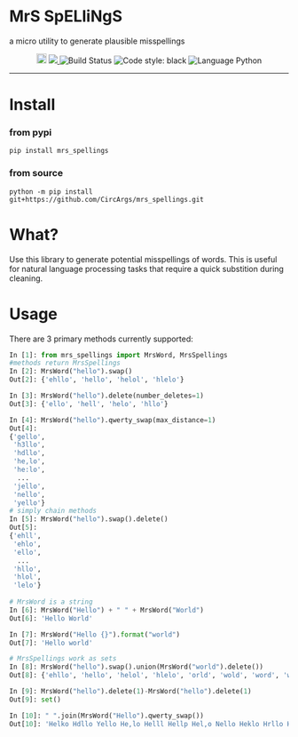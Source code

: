 # MrS SpELliNgS
a micro utility to generate plausible misspellings

<div align="center">
  <a href="https://badge.fury.io/py/mrs-spellings"><img src="https://badge.fury.io/py/mrs-spellings.svg" alt="PyPI version" height="18"></a>
<a href="https://codecov.io/gh/CircArgs/mrs_spellings">
  <img src="https://codecov.io/gh/CircArgs/mrs_spellings/branch/master/graph/badge.svg" />
</a>
 
<img alt="Build Status" src="https://github.com/CircArgs/mrs_spellings/workflows/test/badge.svg">
<img alt="Code style: black" src="https://img.shields.io/badge/code%20style-black-000000.svg">
<img alt="Language Python" src="https://img.shields.io/badge/language-Python-blue">
</div>

---

# Install

### from pypi

`pip install mrs_spellings`

### from source

`python -m pip install git+https://github.com/CircArgs/mrs_spellings.git`

# What?

Use this library to generate potential misspellings of words. This is useful for natural language processing tasks that require a quick substition during cleaning.

# Usage

There are 3 primary methods currently supported:
```python
In [1]: from mrs_spellings import MrsWord, MrsSpellings                                                                                                                                                            
#methods return MrsSpellings
In [2]: MrsWord("hello").swap()                                                                                                                                                                      
Out[2]: {'ehllo', 'hello', 'helol', 'hlelo'}

In [3]: MrsWord("hello").delete(number_deletes=1)                                                                                                                                                    
Out[3]: {'ello', 'hell', 'helo', 'hllo'}

In [4]: MrsWord("hello").qwerty_swap(max_distance=1)                                                                                                                                                 
Out[4]: 
{'gello',
 'h3llo',
 'hdllo',
 'he,lo',
 'he:lo',
  ...
 'jello',
 'nello',
 'yello'}
# simply chain methods
In [5]: MrsWord("hello").swap().delete()                                                                                                                                                             
Out[5]: 
{'ehll',
 'ehlo',
 'ello',
  ...
 'hllo',
 'hlol',
 'lelo'}
 
# MrsWord is a string
In [6]: MrsWord("Hello") + " " + MrsWord("World")                                                                                                                                                        
Out[6]: 'Hello World'

In [7]: MrsWord("Hello {}").format("world")                                                                                                                                                      
Out[7]: 'Hello world'

# MrsSpellings work as sets
In [8]: MrsWord("hello").swap().union(MrsWord("world").delete())                                                                                                                        
Out[8]: {'ehllo', 'hello', 'helol', 'hlelo', 'orld', 'wold', 'word', 'worl', 'wrld'}

In [9]: MrsWord("hello").delete(1)-MrsWord("hello").delete(1)                                                                                                                                        
Out[9]: set()

In [10]: " ".join(MrsWord("Hello").qwerty_swap())                                                                                                                                                     
Out[10]: 'Helko Hdllo Yello He,lo Helll Hellp Hel,o Nello Heklo Hrllo H3llo Gello Heolo He:lo Helli Hell9 Heloo Hel:o Jello Hwllo'
```

